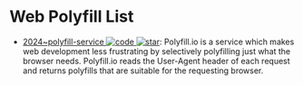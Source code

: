 # Web Polyfill List

- [2024~polyfill-service ![code](https://ng-tech.icu/assets/code.svg) ![star](https://img.shields.io/github/stars/polyfillpolyfill/polyfill-service)](https://github.com/polyfillpolyfill/polyfill-service): Polyfill.io is a service which makes web development less frustrating by selectively polyfilling just what the browser needs. Polyfill.io reads the User-Agent header of each request and returns polyfills that are suitable for the requesting browser.
